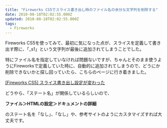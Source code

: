 ```yaml
---
title: "Fireworks CS5でスライス書き出し時のファイル名の余分な文字列を削除する"
date: 2010-08-18T02:02:55.000Z
updated: 2010-08-18T02:02:55.000Z
tags: 
  - Fireworks
---
```



Fireworks CS5を使ってみて、最初に気になった点が、スライスを定義して書き出す際に、「_s1」という文字列が最後に追加されてしまうことでした。

特にファイル名を指定していなければ問題ないですが、ちゃんとそのまま使うようにFireworksで定義していた時に、自動的に追加されてしまうので、どうにか削除できないかと探し回っていたら、こちらのページに行き着きました。

[[Fireworks CS5] スライス書き出し設定が変わった](http://web.r-studio.jp/columns/items/change_options_for_slices.html)

どうやら、「ステート名」が関係しているらしいので、

**ファイル＞HTMLの設定＞ドキュメントの詳細**

のステート名を「なし」、「なし」や、参考サイトのようにカスタマイズすれば大丈夫です。


